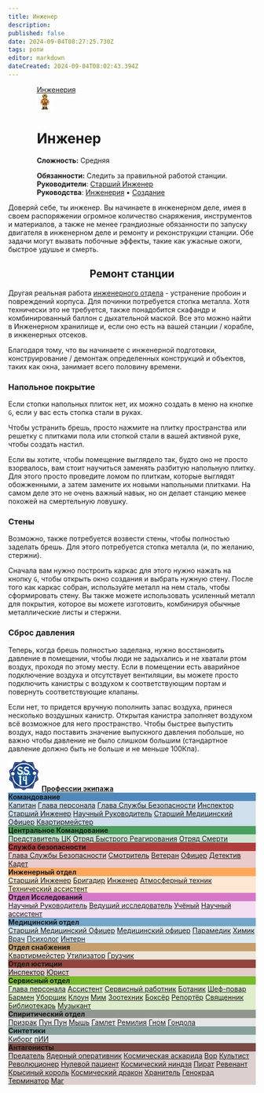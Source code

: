```yaml
---
title: Инженер
description: 
published: false
date: 2024-09-04T08:27:25.730Z
tags: роли
editor: markdown
dateCreated: 2024-09-04T08:02:43.394Z
---
```


<div style="display: flex; justify-content: center;">
<div class="roles-passport eng">
  <div class="title eng"><a href="/roles/engineeringdepartment">Инженерия</a></div>
  <div>
    <div><div><img src="/roles/engineer.png"></div></div>
  <div><div>
    <h1>Инженер</h1>
    <p><strong>Сложность:</strong> Средняя</p>
    <strong>Обязанности:</strong> Следить за правильной работой станции.<br>
    <b>Руководители</b>: <a href="/roles/chiefengineer">Старший Инженер</a><br>
    <b>Руководства</b>: <a href="/ru/guides/engineering">Инженерия</a> • <a href="/">Создание</a>
  </div></div>
  </div>
</div>
</div>

Доверяй себе, ты инженер. Вы начинаете в инженерном деле, имея в своем распоряжении огромное количество снаряжения, инструментов и материалов, а также не менее грандиозные обязанности по запуску двигателя в инженерном деле и ремонту и реконструкции станции. Обе задачи могут вызвать побочные эффекты, такие как ужасные ожоги, быстрое удушье и смерть.

## <center>Ремонт станции<center>

Другая реальная работа [инженерного отдела](/roles/engineeringdepartment) - устранение пробоин и повреждений корпуса. Для починки потребуется стопка металла. Хотя технически это не требуется, также понадобится скафандр и комбинированный баллон с дыхательной маской. Все это можно найти в Инженерном хранилище и, если оно есть на вашей станции / корабле, в инженерных отсеков.

Благодаря тому, что вы начинаете с инженерной подготовки, конструирование / демонтаж определенных конструкций и объектов, таких как окна, занимает всего половину времени.

### Напольное покрытие

Если стопки напольных плиток нет, их можно создать в меню на кнопке `G`, если у вас есть стопка стали в руках.

Чтобы устранить брешь, просто нажмите на плитку пространства или решетку с плитками пола или стопкой стали в вашей активной руке, чтобы создать настил.

Если вы хотите, чтобы помещение выглядело так, будто оно не просто взорвалось, вам стоит научиться заменять разбитую напольную плитку. Для этого просто проведите ломом по плиткам, которые выглядят обожженными, а затем замените их новыми напольными плитками. На самом деле это не очень важный навык, но он делает станцию менее похожей на смертельную ловушку.

### Стены

Возможно, также потребуется возвести стены, чтобы полностью заделать брешь. Для этого потребуется стопка металла (и, по желанию, стержни).

Сначала вам нужно построить каркас для этого нужно нажать на кнопку `G`, чтобы открыть окно создания и выбрать нужную стену. После того как каркас собран, используйте металл на нем сталь, чтобы сформировать стену. Вы также можете использовать усиленный металл для покрытия, которое вы можете изготовить, комбинируя обычные металлические листы и стержни.

### Сброс давления

Теперь, когда брешь полностью заделана, нужно восстановить давление в помещении, чтобы люди не задыхались и не хватали ртом воздух, проходя по этому месту. Если в помещении есть аварийное подключение воздуха и отсутствует вентиляции, вы можете просто подключить канистры с воздухом к соответствующим портам и повернуть соответствующие клапаны.

Если нет, то придется вручную пополнить запас воздуха, принеся несколько воздушных канистр. Открытая канистра заполняет воздухом всё возможное для него пространство. Чтобы быстрее выпустить воздух, надо поставить значение выпускного давления побольше, но важно чтобы давление не было слишком большим (стандартное давление должно быть не больше и не меньше 100Кпа).

<p></p>
<div class="table"></div>
<div><div class="roles-table">
    <div class="title">
      <img src="/main_page_icons/ss14_mini_logo.png" alt="Профессии экипажа">
      <a href="/roles"><strong>Профессии экипажа</strong></a>
    </div>
    <div class="wrapper">
      <div class="dep-wrapper" style="background:rgb(25, 100, 165, 0.2);">
        <div class="dep-title" style="background:rgb(25, 100, 165, 0.7);">
          <strong>Командование</strong>
        </div>
        <div class="roles" id="com">
          <a href="/roles/captain">Капитан</a>
          <a href="/roles/headofpersonnel">Глава персонала</a>
          <a href="/roles/headofsecurity">Глава Службы Безопасности</a>
          <a href="/roles/inspector">Инспектор</a>
          <a href="/roles/chiefengineer">Старший Инженер</a>
          <a href="/roles/researchdirector">Научный Руководитель</a>
          <a href="/roles/chiefmedicalofficer">Старший Медицинский Офицер</a>
          <a href="/roles/quartermaster">Квартирмейстер</a>
        </div>
      </div>
      <div class="dep-wrapper" style="background:rgb(20, 130, 45, 0.2);">
        <div class="dep-title" style="background:rgb(20, 130, 45, 0.7);">
          <strong>Центральное Командование</strong>
        </div>
        <div class="roles" id="cencom">
          <a href="/roles/representativeofcc">Представитель ЦК</a>
          <a href="/roles/emergencyresponseteam">Отряд Быстрого Реагирования</a>
          <a href="/roles/deathsquad">Отряд Смерти</a>
        </div>
      </div>
      <div class="dep-wrapper" style="background:rgb(155, 0, 0, 0.2);">
        <div class="dep-title" style="background:rgb(155, 0, 0, 0.7);">
          <strong>Служба безопасности</strong>
        </div>
        <div class="roles" id="sec">
          <a href="/roles/headofsecurity">Глава Службы Безопасности</a>
          <a href="/roles/warden">Смотритель</a>
          <a href="/roles/veteran">Ветеран</a>
          <a href="/roles/officer">Офицер</a>
          <a href="/roles/detective">Детектив</a>
          <a href="/roles/cadet">Кадет</a>
        </div>
      </div>
      <div class="dep-wrapper" style="background:rgb(255, 140, 40, 0.2);">
        <div class="dep-title" style="background:rgb(255, 140, 40, 0.7);">
          <strong>Инженерный отдел</strong>
        </div>
        <div class="roles" id="eng">
          <a href="/roles/chiefengineer">Старший Инженер</a>
          <a href="/roles/brigadier">Бригадир</a>
          <a href="/roles/engineer">Инженер</a>
          <a href="/roles/atmospherictechnician">Атмосферный техник</a>
          <a href="/roles/technicalassistant">Технический ассистент</a>
        </div>
      </div>
      <div class="dep-wrapper" style="background:rgb(205, 95, 190, 0.2);">
        <div class="dep-title" style="background:rgb(205, 95, 190, 0.8);">
          <strong>Отдел Исследований</strong>
        </div>
        <div class="roles" id="rnd">
          <a href="/roles/researchdirector">Научный Руководитель</a>
          <a href="/roles/leadresearcher">Ведущий исследователь</a>
          <a href="/roles/scientist">Учёный</a>
          <a href="/roles/researchassistant">Научный ассистент</a>
        </div>
      </div>
      <div class="dep-wrapper" style="background:rgb(90, 150, 190, 0.2);">
        <div class="dep-title" style="background:rgb(90, 150, 190, 0.8);;">
          <strong>Медицинский отдел</strong>
        </div>
        <div class="roles" id="med">
          <a href="/roles/chiefmedicalofficer">Старший Медицинский Офицер</a>
          <a href="/roles/medicalofficer">Медицинский офицер</a>
          <a href="/roles/paramedic">Парамедик</a>
          <a href="/roles/chemist">Химик</a>
          <a href="/roles/doctor">Врач</a>
          <a href="/roles/psychologist">Психолог</a>
          <a href="/roles/intern">Интерн</a>
        </div>
      </div>
      <div class="dep-wrapper" style="background:rgb(180, 130, 65, 0.2);">
        <div class="dep-title" style="background:rgb(180, 130, 65, 0.7);">
          <strong>Отдел снабжения</strong>
        </div>
        <div class="roles" id="sup">
          <a href="/roles/quartermaster">Квартирмейстер</a>
         <!-- <a href="/roles/hunter">Охотник</a>-->
          <a href="/roles/utilizer">Утилизатор</a>
          <a href="/roles/loader">Грузчик</a>
        </div>
      </div>
      <div class="dep-wrapper" style="background:rgb(110, 10, 0, 0.2);">
        <div class="dep-title" style="background:rgb(110, 10, 0, 0.7);">
          <strong>Отдел юстиции</strong>
        </div>
        <div class="roles">
          <a href="/roles/inspector">Инспектор</a>
          <a href="/roles/lawyer">Юрист</a>
        </div>
      </div>
      <div class="dep-wrapper" style="background:rgb(95, 175, 5, 0.2);">
        <div class="dep-title" style="background:rgb(95, 175, 5, 0.8);">
          <strong>Сервисный отдел</strong>
        </div>
        <div class="roles" id="ser">
          <a href="/roles/headofpersonnel">Глава персонала</a>
          <a href="/roles/assistant">Ассистент</a>
          <a href="/roles/serviceworker">Сервисный работник</a>
          <a href="/roles/botanist">Ботаник</a>
          <a href="/roles/chef">Шеф-повар</a>
          <a href="/roles/barman">Бармен</a>
          <a href="/roles/janitor">Уборщик</a>
          <a href="/roles/clown">Клоун</a>
          <a href="/roles/mime">Мим</a>
          <a href="/roles/zootechnik">Зоотехник</a>
          <a href="/roles/boxer">Боксёр</a>
          <a href="/roles/reporter">Репортёр</a>
          <a href="/roles/priest">Священник</a>
          <a href="/roles/librarian">Библиотекарь</a>
          <a href="/roles/musician">Музыкант</a>
        </div>
      </div>
      <div class="dep-wrapper" style="background:rgb(125, 130, 125, 0.2);">
        <div class="dep-title" style="background:rgb(125, 130, 125, 0.8);">
          <strong>Спиритический отдел</strong>
        </div>
        <div class="roles" id="ghost">
          <a href="/roles/ghost">Призрак</a>
          <a href="/roles/punpun">Пун Пун</a>
          <a href="/roles/mouse">Мышь</a>
          <a href="/roles/hamlet">Гамлет</a>
          <a href="/roles/remilia">Ремилия</a>
          <a href="/roles/gnome"> Гном</a>
          <a href="/roles/gondola"> Гондола</a>
        </div>
      </div>
      <div class="dep-wrapper" style="background:rgb(112, 144, 138, 0.2);">
        <div class="dep-title" style="background:rgb(112, 144, 138, 0.8);">
          <strong>Синтетики</strong>
        </div>
        <div class="roles" id="syn">
          <a href="/roles/cyborgs">Киборг</a>
          <a href="/roles/personalai">пИИ</a>
          <!--<a href="/roles/maintenancedrone">Дрон техобслуживания</a>-->
        </div>
      </div>
      <div class="dep-wrapper" style="background:rgb(80, 20, 10, 0.2);">
        <div class="dep-title" style="background:rgb(80, 20, 10, 0.7);">
          <strong>Антагонисты</strong>
        </div>
        <div class="roles" id="ant">
          <a href="/roles/traitor">Предатель</a>
          <a href="/roles/nuclearoperative">Ядерный оперативник</a>
          <a href="/roles/corticalBorer">Космическая аскарида</a>
          <a href="/roles/thief">Вор</a>
          <a href="/roles/cultist">Культист</a>
          <a href="/roles/revolution">Революционер</a>
          <a href="/roles/patientzero">Нулевой пациент</a>
          <a href="/roles/spaceninja">Космический ниндзя</a>
          <a href="/roles/pirate">Пират</a>
          <a href="/roles/revenant">Ревенант</a>
          <a href="/roles/ratking">Крысиный король</a>
          <a href="/roles/spacedragon">Космический дракон</a>
          <a href="/roles/guardian">Хранитель</a>
          <a href="/roles/genestealer">Генокрад</a>
          <a href="/roles/terminator">Терминатор</a>
          <a href="/roles/wizard">Маг</a>
        </div>
      </div>
    </div>
</div>
</div>